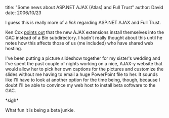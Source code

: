 
title: "Some news about ASP.NET AJAX (Atlas) and Full Trust"
author: David
date: 2006/10/23

<p>I guess this is really more&nbsp;of a <em>link</em> regarding ASP.NET AJAX and Full Trust.</p> <p>Ken Cox <a href="http://weblogs.asp.net/kencox/archive/2006/10/21/Full-Trust-Strikes-Again.aspx">points out</a> that the new AJAX extensions install themselves into the GAC instead of a Bin subdirectory. I hadn't really thought about this until he notes how this affects those of us (me included) who have shared web hosting. </p> <p>I've been&nbsp;putting a picture slideshow together for my sister's wedding and I've spent the past couple of nights working on a nice, AJAX-y website that would allow her to pick her own captions for the pictures and customize the slides without me having to email a huge PowerPoint file to her. It sounds like I'll have to look at another option for the time being, though, because I doubt I'll be able to convince my web host to install beta software to the GAC.</p> <p>*sigh*</p> <p>What fun it is being a beta junkie.</p>
